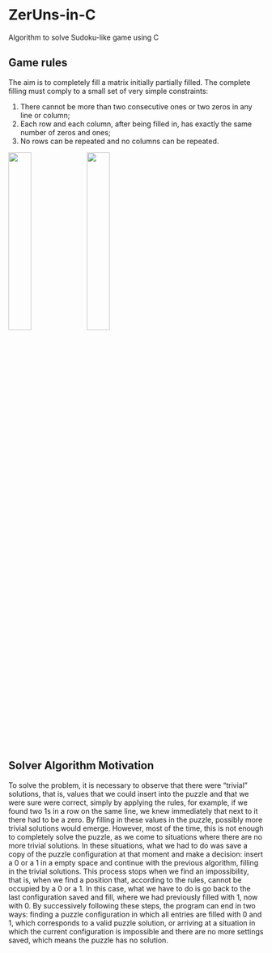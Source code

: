 # ZerUns-in-C
 Algorithm to solve Sudoku-like game using C
 
 ## Game rules
 
The aim is to completely fill a
matrix initially partially filled. The complete filling must comply
to a small set of very simple constraints:
1. There cannot be more than two consecutive ones or two zeros in any line
or column;
2. Each row and each column, after being filled in, has exactly the same
number of zeros and ones;
3. No rows can be repeated and no columns can be repeated.

<div>
<img src="https://user-images.githubusercontent.com/60743836/181854227-2a9357da-fbec-4893-bef6-2b81206fa71b.png" width="30%"/>
<img src="https://user-images.githubusercontent.com/60743836/181854238-d9a4684c-c4d5-468c-9f37-c4ac4eb57e58.png" width="30%"/>
</div>


## Solver Algorithm Motivation

To solve the problem, it is necessary to observe that there were “trivial” solutions, that is, values that we could insert into the puzzle and that we were sure were correct, simply by applying the rules, for example, if we found two 1s in a row on the same line, we knew immediately that next to it there had to be a zero. By filling in these values in the puzzle, possibly more trivial solutions would emerge. However, most of the time, this is not enough to completely solve the puzzle, as we come to situations where there are no more trivial solutions. In these situations, what we had to do was save a copy of the puzzle configuration at that moment and make a decision: insert a 0 or a 1 in a empty space and continue with the previous algorithm, filling in the trivial solutions. This process stops when we find an impossibility, that is, when we find a position that, according to the rules, cannot be occupied by a 0 or a 1. In this case, what we have to do is go back to the last configuration saved and fill, where we had previously filled with 1, now with 0.
By successively following these steps, the program can end in two ways: finding a puzzle configuration in which all entries are filled with 0 and 1, which corresponds to a valid puzzle solution, or arriving at a situation in which the current configuration is impossible and there are no more settings saved, which means the puzzle has no solution.

